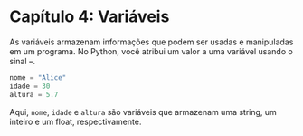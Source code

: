 # Capítulo 4: Variáveis

As variáveis armazenam informações que podem ser usadas e manipuladas em um programa. No Python, você atribui um valor a uma variável usando o sinal `=`.

```python
nome = "Alice"
idade = 30
altura = 5.7
```

Aqui, `nome`, `idade` e `altura` são variáveis que armazenam uma string, um inteiro e um float, respectivamente.